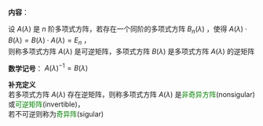 **内容**：  
  
设 $A(\lambda)$ 是 $n$ 阶多项式方阵，若存在一个同阶的多项式方阵 $B_n(\lambda)$ ，使得 $A(\lambda)\cdot B(\lambda)=B(\lambda)\cdot A(\lambda)=E_n$ ，  
则称多项式方阵 $A(\lambda)$ 是可逆矩阵，多项式方阵 $B(\lambda)$ 是多项式方阵 $A(\lambda)$ 的逆矩阵  
  
**数学记号**： $A(\lambda)^{-1}=B(\lambda)$   
  
**补充定义**  
若多项式方阵 $A(\lambda)$ 存在逆矩阵，则称多项式方阵 $A(\lambda)$ 是<font color=green>非奇异方阵</font>(nonsigular)或<font color=green>可逆矩阵</font>(invertible)，  
若不可逆则称为<font color=green>奇异阵</font>(sigular)  

